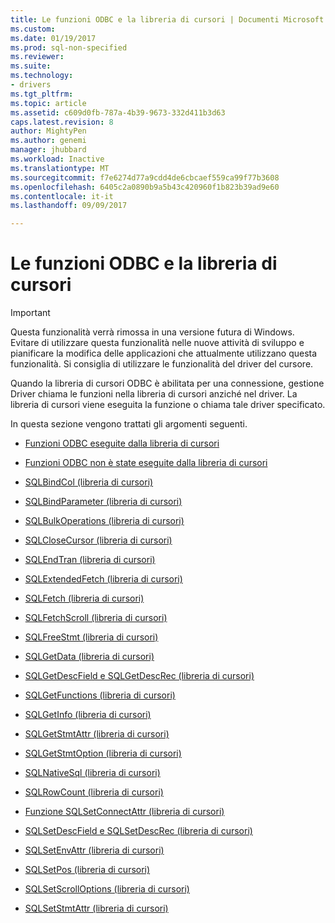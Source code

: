 ```yaml
---
title: Le funzioni ODBC e la libreria di cursori | Documenti Microsoft
ms.custom: 
ms.date: 01/19/2017
ms.prod: sql-non-specified
ms.reviewer: 
ms.suite: 
ms.technology:
- drivers
ms.tgt_pltfrm: 
ms.topic: article
ms.assetid: c609d0fb-787a-4b39-9673-332d411b3d63
caps.latest.revision: 8
author: MightyPen
ms.author: genemi
manager: jhubbard
ms.workload: Inactive
ms.translationtype: MT
ms.sourcegitcommit: f7e6274d77a9cdd4de6cbcaef559ca99f77b3608
ms.openlocfilehash: 6405c2a0890b9a5b43c420960f1b823b39ad9e60
ms.contentlocale: it-it
ms.lasthandoff: 09/09/2017

---
```

# <a name="odbc-functions-and-the-cursor-library"></a>Le funzioni ODBC e la libreria di cursori
> [!IMPORTANT]  
>  Questa funzionalità verrà rimossa in una versione futura di Windows. Evitare di utilizzare questa funzionalità nelle nuove attività di sviluppo e pianificare la modifica delle applicazioni che attualmente utilizzano questa funzionalità. Si consiglia di utilizzare le funzionalità del driver del cursore.  
  
 Quando la libreria di cursori ODBC è abilitata per una connessione, gestione Driver chiama le funzioni nella libreria di cursori anziché nel driver. La libreria di cursori viene eseguita la funzione o chiama tale driver specificato.  
  
 In questa sezione vengono trattati gli argomenti seguenti.  
  
-   [Funzioni ODBC eseguite dalla libreria di cursori](../../../odbc/reference/appendixes/odbc-functions-executed-by-the-cursor-library.md)  
  
-   [Funzioni ODBC non è state eseguite dalla libreria di cursori](../../../odbc/reference/appendixes/odbc-functions-not-executed-by-the-cursor-library.md)  
  
-   [SQLBindCol (libreria di cursori)](../../../odbc/reference/appendixes/sqlbindcol-cursor-library.md)  
  
-   [SQLBindParameter (libreria di cursori)](../../../odbc/reference/appendixes/sqlbindparameter-cursor-library.md)  
  
-   [SQLBulkOperations (libreria di cursori)](../../../odbc/reference/appendixes/sqlbulkoperations-and-the-cursor-library.md)  
  
-   [SQLCloseCursor (libreria di cursori)](../../../odbc/reference/appendixes/sqlclosecursor-odbc.md)  
  
-   [SQLEndTran (libreria di cursori)](../../../odbc/reference/appendixes/sqlendtran-cursor-library.md)  
  
-   [SQLExtendedFetch (libreria di cursori)](../../../odbc/reference/appendixes/sqlextendedfetch-cursor-library.md)  
  
-   [SQLFetch (libreria di cursori)](../../../odbc/reference/appendixes/sqlfetch-cursor-library.md)  
  
-   [SQLFetchScroll (libreria di cursori)](../../../odbc/reference/appendixes/sqlfetchscroll-cursor-library.md)  
  
-   [SQLFreeStmt (libreria di cursori)](../../../odbc/reference/appendixes/sqlfreestmt-cursor-library.md)  
  
-   [SQLGetData (libreria di cursori)](../../../odbc/reference/appendixes/sqlgetdata-cursor-library.md)  
  
-   [SQLGetDescField e SQLGetDescRec (libreria di cursori)](../../../odbc/reference/appendixes/sqlgetdescfield-and-sqlgetdescrec-cursor-library.md)  
  
-   [SQLGetFunctions (libreria di cursori)](../../../odbc/reference/appendixes/sqlgetfunctions-cursor-library.md)  
  
-   [SQLGetInfo (libreria di cursori)](../../../odbc/reference/appendixes/sqlgetinfo-cursor-library.md)  
  
-   [SQLGetStmtAttr (libreria di cursori)](../../../odbc/reference/appendixes/sqlgetstmtattr-cursor-library.md)  
  
-   [SQLGetStmtOption (libreria di cursori)](../../../odbc/reference/appendixes/sqlgetstmtoption-cursor-library.md)  
  
-   [SQLNativeSql (libreria di cursori)](../../../odbc/reference/appendixes/sqlnativesql-cursor-library.md)  
  
-   [SQLRowCount (libreria di cursori)](../../../odbc/reference/appendixes/sqlrowcount-cursor-library.md)  
  
-   [Funzione SQLSetConnectAttr (libreria di cursori)](../../../odbc/reference/appendixes/sqlsetconnectattr-cursor-library.md)  
  
-   [SQLSetDescField e SQLSetDescRec (libreria di cursori)](../../../odbc/reference/appendixes/sqlsetdescfield-and-sqlsetdescrec-cursor-library.md)  
  
-   [SQLSetEnvAttr (libreria di cursori)](../../../odbc/reference/appendixes/sqlsetenvattr-and-the-cursor-library.md)  
  
-   [SQLSetPos (libreria di cursori)](../../../odbc/reference/appendixes/sqlsetpos-cursor-library.md)  
  
-   [SQLSetScrollOptions (libreria di cursori)](../../../odbc/reference/appendixes/sqlsetscrolloptions-cursor-library.md)  
  
-   [SQLSetStmtAttr (libreria di cursori)](../../../odbc/reference/appendixes/sqlsetstmtattr-cursor-library.md)

